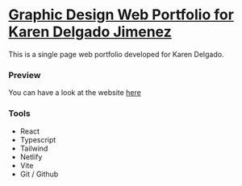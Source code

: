 # [Graphic Design Web Portfolio for Karen Delgado Jimenez](https://karendejim.netlify.app/)

This is a single page web portfolio developed for Karen Delgado.

### Preview
You can have a look at the website [here](https://karendejim.netlify.app/)
### Tools
- React
- Typescript
- Tailwind
- Netlify
- Vite
- Git / Github
